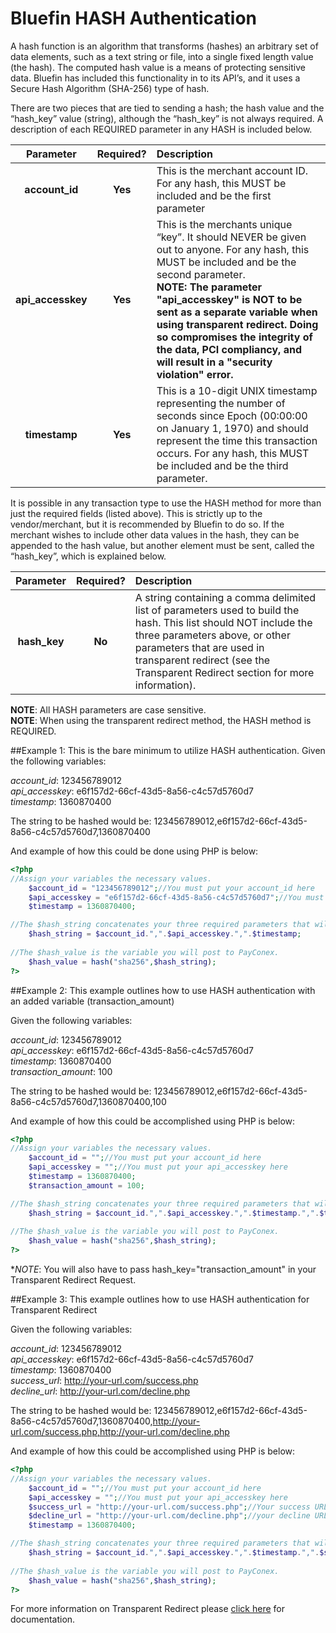 # Bluefin HASH Authentication

A hash function is an algorithm that transforms (hashes) an arbitrary set of data elements, such as a text
string or file, into a single fixed length value (the hash). The computed hash value is a means of
protecting sensitive data. Bluefin has included this functionality in to its API’s, and it uses a Secure Hash
Algorithm (SHA-256) type of hash.

There are two pieces that are tied to sending a hash; the hash value and the “hash_key” value (string),
although the “hash_key” is not always required. A description of each REQUIRED parameter in any HASH
is included below.

| Parameter  | Required? | Description |
| :-------------: | :-------------: | :------------- |
| **account_id**  | **Yes** | This is the merchant account ID. For any hash, this MUST be included and be the first parameter |
| **api_accesskey** | **Yes** | This is the merchants unique “key”. It should NEVER be given out to anyone. For any hash, this MUST be included and be the second parameter.<br>**NOTE: The parameter "api_accesskey" is NOT to be sent as a separate variable when using transparent redirect. Doing so compromises the integrity of the data, PCI compliancy, and will result in a "security violation" error.**|
| **timestamp**  | **Yes** | This is a 10-digit UNIX timestamp representing the number of seconds since Epoch (00:00:00 on January 1, 1970) and should represent the time this transaction occurs. For any hash, this MUST be included and be the third parameter. |


It is possible in any transaction type to use the HASH method for more than just the required fields
(listed above). This is strictly up to the vendor/merchant, but it is recommended by Bluefin to do so. If
the merchant wishes to include other data values in the hash, they can be appended to the hash value,
but another element must be sent, called the “hash_key”, which is explained below.

| Parameter  | Required? | Description |
| :-------------: | :-------------: | :------------- |
| **hash_key**  | **No** | A string containing a comma delimited list of parameters used to build the hash. This list should NOT include the three parameters above, or other parameters that are used in transparent redirect (see the Transparent Redirect section for more information). |

**NOTE**: All HASH parameters are case sensitive.<br>
**NOTE**: When using the transparent redirect method, the HASH method is REQUIRED.

##Example 1: This is the bare minimum to utilize HASH authentication. 
Given the following variables:

*account_id*: 123456789012<br>
*api_accesskey*: e6f157d2-66cf-43d5-8a56-c4c57d5760d7<br>
*timestamp*: 1360870400

The string to be hashed would be: 123456789012,e6f157d2-66cf-43d5-8a56-c4c57d5760d7,1360870400

And example of how this could be done using PHP is below:
```php
<?php
//Assign your variables the necessary values. 
	$account_id = "123456789012";//You must put your account_id here
	$api_accesskey = "e6f157d2-66cf-43d5-8a56-c4c57d5760d7";//You must put your api_accesskey here
	$timestamp = 1360870400;

//The $hash_string concatenates your three required parameters that will be hashed.
	$hash_string = $account_id.",".$api_accesskey.",".$timestamp;
	
//The $hash_value is the variable you will post to PayConex.
	$hash_value = hash("sha256",$hash_string);
?>
```

##Example 2: This example outlines how to use HASH authentication with an added variable (transaction_amount)

Given the following variables:

*account_id*: 123456789012<br>
*api_accesskey*: e6f157d2-66cf-43d5-8a56-c4c57d5760d7<br>
*timestamp*: 1360870400<br>
*transaction_amount*: 100

The string to be hashed would be: 123456789012,e6f157d2-66cf-43d5-8a56-c4c57d5760d7,1360870400,100

And example of how this could be accomplished using PHP is below:

```php
<?php
//Assign your variables the necessary values. 
	$account_id = "";//You must put your account_id here
	$api_accesskey = "";//You must put your api_accesskey here
	$timestamp = 1360870400;
	$transaction_amount = 100;

//The $hash_string concatenates your three required parameters that will be hashed. If you are using transparent redirect you must also add your success and decline URLs. 
	$hash_string = $account_id.",".$api_accesskey.",".$timestamp.",".$transaction_amount;
	
//The $hash_value is the variable you will post to PayConex.
	$hash_value = hash("sha256",$hash_string);
?>
```
**NOTE*: You will also have to pass hash_key="transaction_amount" in your Transparent Redirect Request.

##Example 3: This example outlines how to use HASH authentication for Transparent Redirect

Given the following variables:

*account_id*: 123456789012<br>
*api_accesskey*: e6f157d2-66cf-43d5-8a56-c4c57d5760d7<br>
*timestamp*: 1360870400<br>
*success_url*: http://your-url.com/success.php<br>
*decline_url*: http://your-url.com/decline.php<br>

The string to be hashed would be: 123456789012,e6f157d2-66cf-43d5-8a56-c4c57d5760d7,1360870400,http://your-url.com/success.php,http://your-url.com/decline.php

And example of how this could be accomplished using PHP is below:

```php
<?php
//Assign your variables the necessary values. 
	$account_id = "";//You must put your account_id here
	$api_accesskey = "";//You must put your api_accesskey here
	$success_url = "http://your-url.com/success.php";//Your success URL goes here
	$decline_url = "http://your-url.com/decline.php";//your decline URL goes here
	$timestamp = 1360870400;

//The $hash_string concatenates your three required parameters that will be hashed. If you are using transparent redirect you must also add your success and decline URLs. 
	$hash_string = $account_id.",".$api_accesskey.",".$timestamp.",".$success_url.",".$decline_url;
	
//The $hash_value is the variable you will post to PayConex.
	$hash_value = hash("sha256",$hash_string);
?>
```

For more information on Transparent Redirect please [click here](/PayConex/Transparent-Redirect) for documentation.

